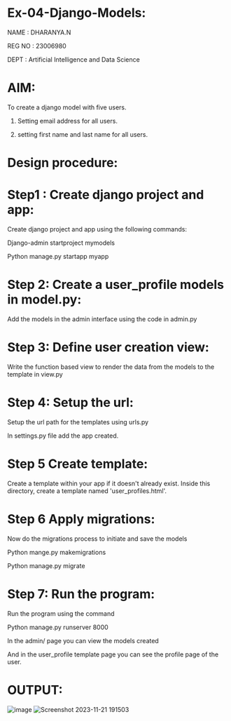 # Ex-04-Django-Models:
NAME : DHARANYA.N

REG NO : 23006980

DEPT : Artificial Intelligence and Data Science

# AIM:
 To create a django model with five users.

 1. Setting  email address for all users.

 2. setting first name and last name for all users.
# Design procedure:
# Step1 : Create django project and app:
Create django project and app using the following commands:

Django-admin startproject mymodels

Python manage.py startapp myapp

# Step 2: Create a user_profile models in model.py:
Add the models in the admin interface using the code in admin.py

# Step 3: Define user creation view:
Write the function based view to render the data from the models to the template in view.py

# Step 4: Setup the url:
Setup the url path for the templates using urls.py

In settings.py file add the app created.

# Step 5 Create template:
Create a template within your app if it doesn't already exist. Inside this directory, create a template named 'user_profiles.html'.

# Step 6 Apply migrations:
Now do the migrations process to initiate and save the models

Python mange.py makemigrations

Python manage.py migrate

# Step 7: Run the program:
Run the program using the command

Python manage.py runserver 8000

In the admin/ page you can view the models created

And in the user_profile template page you can see the profile page of the user.
# OUTPUT:
![image](https://github.com/Dharanya2005/ODD2023-WT-Ex-04-Django-Models/assets/145742468/475cedb6-c153-48ef-b2e7-9ac288917da7)
![Screenshot 2023-11-21 191503](https://github.com/Dharanya2005/ODD2023-WT-Ex-04-Django-Models/assets/145742468/7197bd4e-9c45-4eb0-aa88-7da94b4c9e32)

